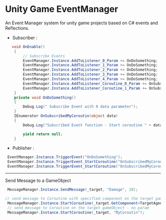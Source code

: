 # Unity Game EventManager 
An Event Manager system for unity game projects based on C# events and Reflections.

 + Subscriber :
```cs
   void OnEnable()
    {
        // Subscribe Events
        EventManager.Instance.AddToListener_0_Param += OnDoSomething;
        EventManager.Instance.AddToListener_1_Param += OnDoSomething;
        EventManager.Instance.AddToListener_2_Param += OnDoSomething;
        EventManager.Instance.AddToListener_3_Param += OnDoSomething;
        EventManager.Instance.AddToListener_4_Param += OnDoSomething;
        EventManager.Instance.AddToListener_Coroutine_0_Param += OnSubscribedMyCoroutin;
        EventManager.Instance.AddToListener_Coroutine_1_Param += OnSubscribedMyCoroutin;
    }
    private void OnDoSomething()
    {
        Debug.Log(" Subscribe Event with 0 data parameter");
    }
    IEnumerator OnSubscribedMyCoroutin(object data)
    {
        Debug.Log("Subscribed Event function - Start coroutine " + data.ToString());

        yield return null;
    }

```
+ Publisher :
```cs
 EventManager.Instance.TriggerEvent("OnDoSomething");
 EventManager.Instance.TriggerEvent_StartCoroutine("OnSubscribedMyCoroutin");
 EventManager.Instance.TriggerEvent_StartCoroutine("OnSubscribedMyCoroutin", "YourData");
```
-----------------------------------------------------------------------------------------
Send Message to a GameObject
```cs
 MessageManager.Instance.SendMessage(_target, "Damage", 10);

// send message to Coroutine with specified component on the target gameObject - 1 param 
 MessageManager.Instance.StartCoroutine(_target.GetComponent<TargetAgent>(), "MyCoroutin", 5);
 // send message to Coroutine on the target gameObject - no param 
 MessageManager.Instance.StartCoroutine(_target, "MyCoroutin");
```
